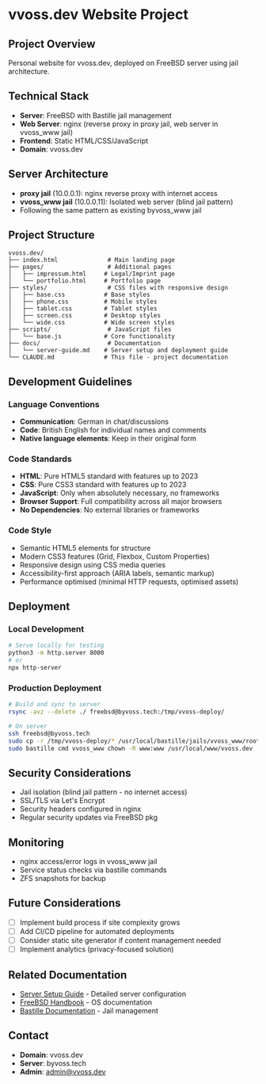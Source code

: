 # vvoss.dev Website Project

## Project Overview
Personal website for vvoss.dev, deployed on FreeBSD server using jail architecture.

## Technical Stack
- **Server**: FreeBSD with Bastille jail management
- **Web Server**: nginx (reverse proxy in proxy jail, web server in vvoss_www jail)
- **Frontend**: Static HTML/CSS/JavaScript
- **Domain**: vvoss.dev

## Server Architecture
- **proxy jail** (10.0.0.1): nginx reverse proxy with internet access
- **vvoss_www jail** (10.0.0.11): Isolated web server (blind jail pattern)
- Following the same pattern as existing byvoss_www jail

## Project Structure
```
vvoss.dev/
├── index.html              # Main landing page
├── pages/                  # Additional pages
│   ├── impressum.html     # Legal/Imprint page
│   └── portfolio.html     # Portfolio page
├── styles/                 # CSS files with responsive design
│   ├── base.css           # Base styles
│   ├── phone.css          # Mobile styles
│   ├── tablet.css         # Tablet styles
│   ├── screen.css         # Desktop styles
│   └── wide.css           # Wide screen styles
├── scripts/                # JavaScript files
│   └── base.js            # Core functionality
├── docs/                   # Documentation
│   └── server-guide.md    # Server setup and deployment guide
└── CLAUDE.md              # This file - project documentation
```

## Development Guidelines

### Language Conventions
- **Communication**: German in chat/discussions
- **Code**: British English for individual names and comments
- **Native language elements**: Keep in their original form

### Code Standards
- **HTML**: Pure HTML5 standard with features up to 2023
- **CSS**: Pure CSS3 standard with features up to 2023
- **JavaScript**: Only when absolutely necessary, no frameworks
- **Browser Support**: Full compatibility across all major browsers
- **No Dependencies**: No external libraries or frameworks

### Code Style
- Semantic HTML5 elements for structure
- Modern CSS3 features (Grid, Flexbox, Custom Properties)
- Responsive design using CSS media queries
- Accessibility-first approach (ARIA labels, semantic markup)
- Performance optimised (minimal HTTP requests, optimised assets)

## Deployment

### Local Development
```bash
# Serve locally for testing
python3 -m http.server 8000
# or
npx http-server
```

### Production Deployment
```bash
# Build and sync to server
rsync -avz --delete ./ freebsd@byvoss.tech:/tmp/vvoss-deploy/

# On server
ssh freebsd@byvoss.tech
sudo cp -r /tmp/vvoss-deploy/* /usr/local/bastille/jails/vvoss_www/root/usr/local/www/vvoss.dev/
sudo bastille cmd vvoss_www chown -R www:www /usr/local/www/vvoss.dev
```

## Security Considerations
- Jail isolation (blind jail pattern - no internet access)
- SSL/TLS via Let's Encrypt
- Security headers configured in nginx
- Regular security updates via FreeBSD pkg

## Monitoring
- nginx access/error logs in vvoss_www jail
- Service status checks via bastille commands
- ZFS snapshots for backup

## Future Considerations
- [ ] Implement build process if site complexity grows
- [ ] Add CI/CD pipeline for automated deployments
- [ ] Consider static site generator if content management needed
- [ ] Implement analytics (privacy-focused solution)

## Related Documentation
- [Server Setup Guide](docs/server-guide.md) - Detailed server configuration
- [FreeBSD Handbook](https://docs.freebsd.org/en/books/handbook/) - OS documentation
- [Bastille Documentation](https://bastillebsd.org/) - Jail management

## Contact
- **Domain**: vvoss.dev
- **Server**: byvoss.tech
- **Admin**: admin@vvoss.dev